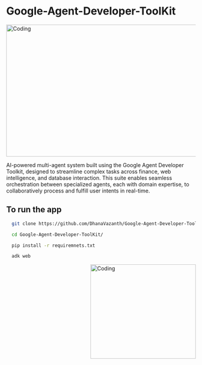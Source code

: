 # Google-Agent-Developer-ToolKit

<img align="center" height = 350 alt="Coding" width="800" src="https://miro.medium.com/v2/resize:fit:1200/1*-EyccfIyyvstrjlh3qSjuw.png">

AI-powered multi-agent system built using the Google Agent Developer Toolkit, designed to streamline complex tasks across finance, web intelligence, and database interaction. This suite enables seamless orchestration between specialized agents, each with domain expertise, to collaboratively process and fulfill user intents in real-time.



## To run the app

```bash
  git clone https://github.com/DhanaVazanth/Google-Agent-Developer-ToolKit.git

  cd Google-Agent-Developer-ToolKit/

  pip install -r requiremnets.txt

  adk web

```
<img align="right" height =250 width= 280 alt="Coding"  src="https://media1.giphy.com/media/v1.Y2lkPTc5MGI3NjExN21mNDJid3IxdW1kNTJtb25zajh3aHU2bjRtbGt2am04NmQ1a3V3MiZlcD12MV9pbnRlcm5hbF9naWZfYnlfaWQmY3Q9Zw/3oKGzFba1fQEuthrkQ/giphy.gif">
